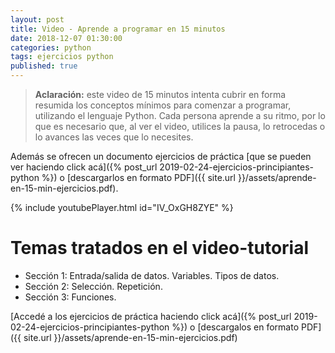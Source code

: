 ```yaml
---
layout: post
title: Video - Aprende a programar en 15 minutos
date: 2018-12-07 01:30:00
categories: python
tags: ejercicios python
published: true
---
```


> **Aclaración:** este video de 15 minutos intenta cubrir en forma resumida los conceptos mínimos para comenzar a programar, utilizando el lenguaje Python. Cada persona aprende a su ritmo, por lo que es necesario que, al ver el video, utilices la pausa, lo retrocedas o lo avances las veces que lo necesites.

Además se ofrecen un documento ejercicios de práctica [que se pueden ver haciendo click acá]({% post_url 2019-02-24-ejercicios-principiantes-python %}) o [descargarlos en formato PDF]({{ site.url }}/assets/aprende-en-15-min-ejercicios.pdf). 

{% include youtubePlayer.html id="IV_OxGH8ZYE" %}


# Temas tratados en el video-tutorial

* Sección 1: Entrada/salida de datos. Variables. Tipos de datos.
* Sección 2: Selección. Repetición.
* Sección 3: Funciones.

[Accedé a los ejercicios de práctica haciendo click acá]({% post_url 2019-02-24-ejercicios-principiantes-python %}) o [descargalos en formato PDF]({{ site.url }}/assets/aprende-en-15-min-ejercicios.pdf)
